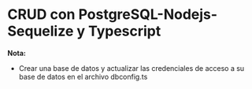 # CRUD con PostgreSQL-Nodejs-Sequelize y Typescript 


**Nota:**
- Crear una base de datos y actualizar las credenciales de acceso
a su base de datos en el archivo dbconfig.ts